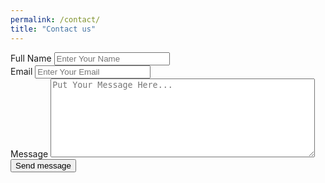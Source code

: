 ```yaml
---
permalink: /contact/
title: "Contact us"
---
```


<div class="contact-page">
  <div id="pop-up"></div>
  <div class="contact-form">
      <form id="contact-form" action="" onsubmit="return ValidateForm(event)">
        <div class="wrap-input">
          <span class="label-input">Full Name</span>
          <input class="input" type="text" name="Name" placeholder="Enter Your Name" />
          <span class="input-underline"></span>
        </div>
        <div class="wrap-input">
          <span class="label-input">Email</span>
          <input class="input" type="text" name="Email" placeholder="Enter Your Email" />
        </div>      
        <div class="wrap-input">
          <span class="label-input">Message</span>
          <textarea name="Message" class="message" placeholder='Put Your Message Here...' rows='8' cols='50'></textarea>
        </div>
        <div class="g-recaptcha" data-sitekey="6LfK77oUAAAAAHCy4-dYlv9sp4-SAJSQxBIVf4nY"></div>
        <input type='submit' class="form-button" value='Send message' />
      </form>
  </div>
</div>

<script type='text/javascript'>

    function ValidateForm(event) {

      event.preventDefault();

      if (ValidateCaptcha()) {
        submitForm();

        setTimeout(function(){
          showPopUp("success", "Your form has been submitted!");
          grecaptcha.reset();
          document.getElementById("contact-form").reset();
        }, 1000);

      } else {
        showPopUp("error", "The form could not be submitted. Please fill in all the required fields.");
      }
      return false;
    }

    function ValidateCaptcha() {      
      var response = grecaptcha.getResponse();
      return (response.length != 0);
    }

    function showPopUp (type, message){
      var popUp = document.getElementById("pop-up");
      var icon = "";

      if (type == "success") {
        popUp.classList.add("success");
        popUp.classList.remove("error");
        icon = '<i class="fa fa-check"></i>';
      } else {
        popUp.classList.add("error");
        popUp.classList.remove("success");
        icon = '<i class="fa fa-times-circle"></i>';
      }

      popUp.classList.add("visible");
      popUp.innerHTML = icon + message;

      setTimeout(function() {
         popUp.classList.remove("visible");
       }, 4000);
     }

    function submitForm(){
      var formData = new FormData();

      var inputs = document.getElementsByClassName("input");
      for (var i=0; i < inputs.length; i++) {
          formData.append(inputs[i].name, inputs[i].value);
      }

      var message = document.getElementsByClassName("message")[0];
      formData.append(message.name, message.value);


      var xmlHttp = new XMLHttpRequest();
      xmlHttp.open("post", "https://send.pageclip.co/rPF0WHR1MUVXoxGHPsiI2pl91fyusWax/Contact");
      xmlHttp.send(formData);
    }

</script>
